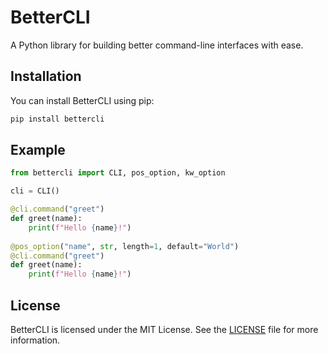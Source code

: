 # BetterCLI

A Python library for building better command-line interfaces with ease.

## Installation
You can install BetterCLI using pip:

```bash
pip install bettercli
```

## Example

```python
from bettercli import CLI, pos_option, kw_option

cli = CLI()

@cli.command("greet")
def greet(name):
    print(f"Hello {name}!")
    
@pos_option("name", str, length=1, default="World")
@cli.command("greet")
def greet(name):
    print(f"Hello {name}!")
```

## License
BetterCLI is licensed under the MIT License. See the [LICENSE](LICENSE) file for more information.